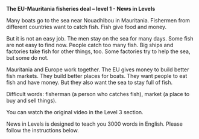 <p><strong>The EU-Mauritania fisheries deal – level 1 - News in Levels</strong></p>
<p>Many boats go to the sea near Nouadhibou in Mauritania. Fishermen from different countries want to catch fish. Fish give food and money.</p>
<p>But it is not an easy job. The men stay on the sea for many days. Some fish are not easy to find now. People catch too many fish. Big ships and factories take fish for other things, too. Some factories try to help the sea, but some do not.</p>
<p>Mauritania and Europe work together. The EU gives money to build better fish markets. They build better places for boats. They want people to eat fish and have money. But they also want the sea to stay full of fish.</p>
<p>Difficult words: fisherman (a person who catches fish), market (a place to buy and sell things).</p>
<p>You can watch the original video in the Level 3 section.</p>
<p>News in Levels is designed to teach you 3000 words in English. Please follow the instructions
below.</p>
